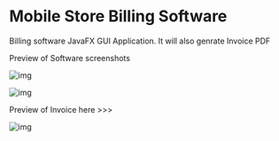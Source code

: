 # Mobile Store Billing Software
Billing software JavaFX GUI Application.
It will also genrate Invoice PDF



Preview of Software screenshots

![img](https://lh3.googleusercontent.com/VvO5-KHA3hYqdSxpYcsLmkW5xCd-cSQOYOhDvNygBRWZcNBfg3h2ICnUz_Tdo1zYvqt54m10rhruGBoAP5p58tPLA3BbUqsUrb3rnWsLkChKMIjbpzQN23hfPJYgGWurNbvxm6EkCc1mroIxSCn3_K9RSBM66FRlnwz7OeijqZHsY6idlpR5RHnPuuF_fiNZNDrNwGNwz91bYg6WUFhbLJQfy-FEI1fy--_ADZOQpwZxQp1Pe2r33jN7iMl5EZ-IikipgQIl0VQMU4Nx95edfBlGCxGi8E-ertKIfQl0XA02kWdufEsABSAkwmcUPH9b6qf8BnfsMp-jHmjYw8BlPS9ck28dTeEeJ6q-r72zOQyZ5JAYBgBeQs1agLFpqqz6KTGZdwGfMzYGUEgiK9p0Om1-4-kcO4xbRvqKBgnyN1qySEFvxJ9JdEHz70EDX4te-F0ftxmPM-W4W_rwa0Eo5NtkEESQwzjLbpNIugtoh-zsZLY0-KpwBEdh3x5h_XyZuYF_OsYCjMF2NNV7YJqUMKLDfip4XQ7-jP9rL9m73ezIZ30m0kI_SX9TBKZybjgL6mM_UBQCjIIJUkYudrzQ-661MRjdRoBkWu9sBYs=w1235-h637-no)

![img](https://lh5.googleusercontent.com/ssS4-T4BuAxvBE9M0gTLLSwVxB9YqOS5qkR2nYQqQTh8ZPWGetB0vGZZrdXArwFglWNSQ2pxwNHNZ37Du2bu=w1366-h637-rw)

Preview of Invoice here >>>

![img](https://lh5.googleusercontent.com/KD3Yr_kuwaKXaSRls3FsGhwRlQZI9vg1GhsZ8DzjH3rzy_fNywN0xkyo6Fc6lFZ91k9EKfVAVojvIWFCnH9e=w1366-h637-rw)

